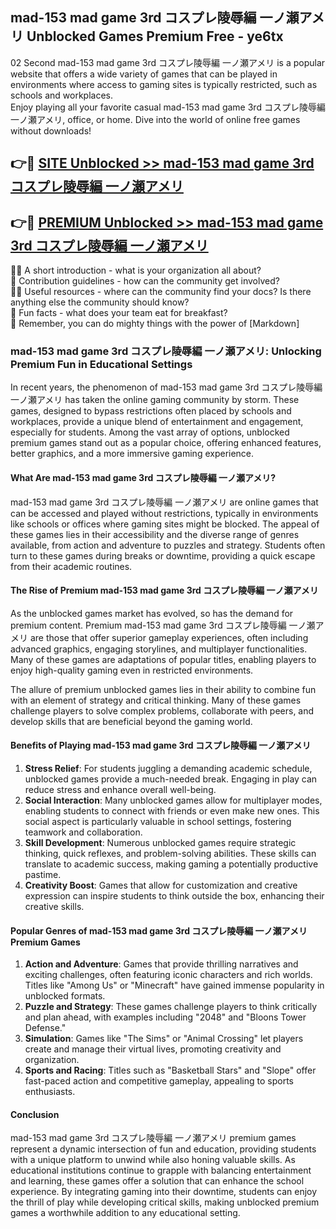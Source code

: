 ## mad-153 mad game 3rd コスプレ陵辱編 一ノ瀬アメリ Unblocked Games Premium Free - ye6tx

02 Second mad-153 mad game 3rd コスプレ陵辱編 一ノ瀬アメリ is a popular website that offers a wide variety of games that can be played in environments where access to gaming sites is typically restricted, such as schools and workplaces.  
Enjoy playing all your favorite casual mad-153 mad game 3rd コスプレ陵辱編 一ノ瀬アメリ, office, or home. Dive into the world of online free games without downloads!

## 👉🔴 [SITE Unblocked >> mad-153 mad game 3rd コスプレ陵辱編 一ノ瀬アメリ](http://freeplayer.one?title=mad-153_mad_game_3rd_コスプレ陵辱編_一ノ瀬アメリ&ref=13D)

## 👉🔴 [PREMIUM Unblocked >> mad-153 mad game 3rd コスプレ陵辱編 一ノ瀬アメリ](http://freeplayer.one?title=mad-153_mad_game_3rd_コスプレ陵辱編_一ノ瀬アメリ&ref=13D)

🙋‍♀️ A short introduction - what is your organization all about?  
🌈 Contribution guidelines - how can the community get involved?  
👩‍💻 Useful resources - where can the community find your docs? Is there anything else the community should know?  
🍿 Fun facts - what does your team eat for breakfast?  
🧙 Remember, you can do mighty things with the power of [Markdown]

### mad-153 mad game 3rd コスプレ陵辱編 一ノ瀬アメリ: Unlocking Premium Fun in Educational Settings

In recent years, the phenomenon of mad-153 mad game 3rd コスプレ陵辱編 一ノ瀬アメリ has taken the online gaming community by storm. These games, designed to bypass restrictions often placed by schools and workplaces, provide a unique blend of entertainment and engagement, especially for students. Among the vast array of options, unblocked premium games stand out as a popular choice, offering enhanced features, better graphics, and a more immersive gaming experience.

#### What Are mad-153 mad game 3rd コスプレ陵辱編 一ノ瀬アメリ?

mad-153 mad game 3rd コスプレ陵辱編 一ノ瀬アメリ are online games that can be accessed and played without restrictions, typically in environments like schools or offices where gaming sites might be blocked. The appeal of these games lies in their accessibility and the diverse range of genres available, from action and adventure to puzzles and strategy. Students often turn to these games during breaks or downtime, providing a quick escape from their academic routines.

#### The Rise of Premium mad-153 mad game 3rd コスプレ陵辱編 一ノ瀬アメリ

As the unblocked games market has evolved, so has the demand for premium content. Premium mad-153 mad game 3rd コスプレ陵辱編 一ノ瀬アメリ are those that offer superior gameplay experiences, often including advanced graphics, engaging storylines, and multiplayer functionalities. Many of these games are adaptations of popular titles, enabling players to enjoy high-quality gaming even in restricted environments.

The allure of premium unblocked games lies in their ability to combine fun with an element of strategy and critical thinking. Many of these games challenge players to solve complex problems, collaborate with peers, and develop skills that are beneficial beyond the gaming world.

#### Benefits of Playing mad-153 mad game 3rd コスプレ陵辱編 一ノ瀬アメリ

1.  **Stress Relief**: For students juggling a demanding academic schedule, unblocked games provide a much-needed break. Engaging in play can reduce stress and enhance overall well-being.
2.  **Social Interaction**: Many unblocked games allow for multiplayer modes, enabling students to connect with friends or even make new ones. This social aspect is particularly valuable in school settings, fostering teamwork and collaboration.
3.  **Skill Development**: Numerous unblocked games require strategic thinking, quick reflexes, and problem-solving abilities. These skills can translate to academic success, making gaming a potentially productive pastime.
4.  **Creativity Boost**: Games that allow for customization and creative expression can inspire students to think outside the box, enhancing their creative skills.

#### Popular Genres of mad-153 mad game 3rd コスプレ陵辱編 一ノ瀬アメリ Premium Games

1.  **Action and Adventure**: Games that provide thrilling narratives and exciting challenges, often featuring iconic characters and rich worlds. Titles like "Among Us" or "Minecraft" have gained immense popularity in unblocked formats.
2.  **Puzzle and Strategy**: These games challenge players to think critically and plan ahead, with examples including "2048" and "Bloons Tower Defense."
3.  **Simulation**: Games like "The Sims" or "Animal Crossing" let players create and manage their virtual lives, promoting creativity and organization.
4.  **Sports and Racing**: Titles such as "Basketball Stars" and "Slope" offer fast-paced action and competitive gameplay, appealing to sports enthusiasts.

#### Conclusion

mad-153 mad game 3rd コスプレ陵辱編 一ノ瀬アメリ premium games represent a dynamic intersection of fun and education, providing students with a unique platform to unwind while also honing valuable skills. As educational institutions continue to grapple with balancing entertainment and learning, these games offer a solution that can enhance the school experience. By integrating gaming into their downtime, students can enjoy the thrill of play while developing critical skills, making unblocked premium games a worthwhile addition to any educational setting.